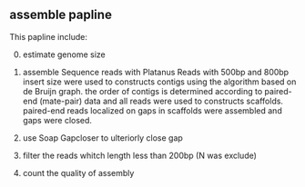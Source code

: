 ## assemble papline

   This papline include:

   0. estimate genome size

   1. assemble Sequence reads with Platanus
      Reads with 500bp and 800bp insert size were used to constructs contigs using the algorithm based on de Bruijn graph.
      the order of contigs is determined according to paired-end (mate-pair) data and all reads were used to constructs scaffolds.
      paired-end reads localized on gaps in scaffolds were assembled and gaps were closed.

   2. use Soap Gapcloser to ulteriorly close gap
 
   3. filter the reads whitch length less than 200bp (N was exclude)

   4. count the quality of assembly